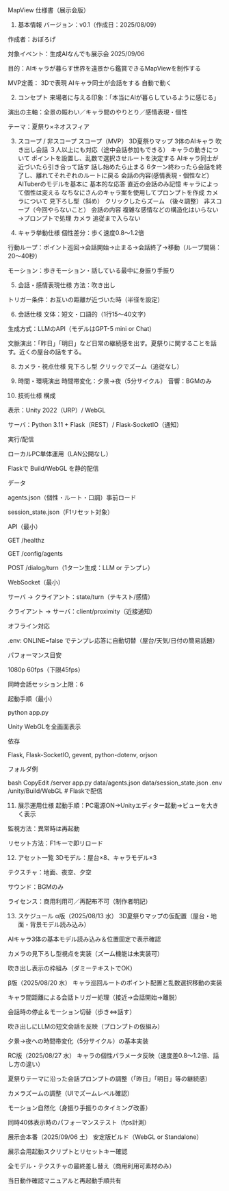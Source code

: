 MapView 仕様書（展示会版）
1. 基本情報
バージョン：v0.1（作成日：2025/08/09）


作成者：おぼろげ


対象イベント：生成AIなんでも展示会 2025/09/06


目的：AIキャラが暮らす世界を遠景から鑑賞できるMapViewを制作する


MVP定義：
3Dで表現
AIキャラ同士が会話をする
自動で動く

2. コンセプト
来場者に与える印象：「本当にAIが暮らしているように感じる」


演出の主軸：全景の賑わい／キャラ間のやりとり／感情表現・個性


テーマ：夏祭り×ネオスフィア



3. スコープ / 非スコープ
スコープ（MVP）
3D夏祭りマップ
3体のAIキャラ
吹き出し会話
３人以上にも対応（途中会話参加もできる）
キャラの動きについて
ポイントを設置し、乱数で選択させルートを決定する
AIキャラ同士が近づいたら引き合って話す
話し始めたら止まる
6ターン終わったら会話を終了し、離れてそれぞれのルートに戻る
会話の内容(感情表現・個性など)
AITuberのモデルを基本に
基本的な応答
直近の会話のみ記憶
キャラによって個性は変える
なちなにさんのキャラ案を使用してプロンプトを作成
カメラについて
見下ろし型（斜め）
クリックしたらズーム
（後々調整）
非スコープ（今回やらないこと）
会話の内容
複雑な感情などの構造化はいらない→プロンプトで処理
カメラ
追従まで入らない



4. キャラ挙動仕様
個性差分：歩く速度0.8〜1.2倍


行動ループ：ポイント巡回→会話開始→止まる→会話終了→移動（ループ間隔：20〜40秒）


モーション：歩きモーション・話している最中に身振り手振り



5. 会話・感情表現仕様
方法：吹き出し


トリガー条件：お互いの距離が近づいた時（半径を設定）



6. 会話仕様
文体：短文・口語的（1行15〜40文字）


生成方式：LLMのAPI（モデルはGPT-5 mini or Chat）


文脈演出：「昨日」「明日」など日常の継続感を出す。夏祭りに関することを話す。近くの屋台の話をする。



8. カメラ・視点仕様
見下ろし型
クリックでズーム（追従なし）

9. 時間・環境演出
時間帯変化：夕景→夜（5分サイクル）
音響：BGMのみ



10. 技術仕様
構成


表示：Unity 2022（URP）/ WebGL


サーバ：Python 3.11 + Flask（REST）/ Flask‑SocketIO（通知）


実行/配信


ローカルPC単体運用（LAN公開なし）


Flaskで Build/WebGL を静的配信


データ


agents.json（個性・ルート・口調）事前ロード


session_state.json（F1リセット対象）


API（最小）


GET /healthz


GET /config/agents


POST /dialog/turn（1ターン生成：LLM or テンプレ）


WebSocket（最小）


サーバ → クライアント：state/turn（テキスト/感情）


クライアント → サーバ：client/proximity（近接通知）


オフライン対応


.env: ONLINE=false でテンプレ応答に自動切替（屋台/天気/日付の簡易話題）


パフォーマンス目安


1080p 60fps（下限45fps）


同時会話セッション上限：6


起動手順（最小）


python app.py


Unity WebGLを全画面表示


依存


Flask, Flask-SocketIO, gevent, python-dotenv, orjson


フォルダ例

 bash
CopyEdit
/server
  app.py
  data/agents.json
  data/session_state.json
  .env
/unity/Build/WebGL  # Flaskで配信



11. 展示運用仕様
起動手順：PC電源ON→Unityエディター起動→ビューを大きく表示


監視方法：異常時は再起動


リセット方法：F1キーで即リロード



12. アセット一覧
3Dモデル：屋台×8、キャラモデル×3


テクスチャ：地面、夜空、夕空


サウンド：BGMのみ


ライセンス：商用利用可／再配布不可（制作者明記）



13. スケジュール
α版（2025/08/13 水）
3D夏祭りマップの仮配置（屋台・地面・背景モデル読み込み）


AIキャラ3体の基本モデル読み込み＆位置固定で表示確認


カメラの見下ろし型視点を実装（ズーム機能は未実装可）


吹き出し表示の枠組み（ダミーテキストでOK）


β版（2025/08/20 水）
キャラ巡回ルートのポイント配置と乱数選択移動の実装


キャラ間距離による会話トリガー処理（接近→会話開始→離脱）


会話時の停止＆モーション切替（歩き⇔話す）


吹き出しにLLMの短文会話を反映（プロンプトの仮組み）


夕景→夜への時間帯変化（5分サイクル）の基本実装


RC版（2025/08/27 水）
キャラの個性パラメータ反映（速度差0.8〜1.2倍、話し方の違い）


夏祭りテーマに沿った会話プロンプトの調整（「昨日」「明日」等の継続感）


カメラズームの調整（UIでズームレベル確認）


モーション自然化（身振り手振りのタイミング改善）


同時40体表示時のパフォーマンステスト（fps計測）


展示会本番（2025/09/06 土）
安定版ビルド（WebGL or Standalone）


展示会用起動スクリプトとリセットキー確認


全モデル・テクスチャの最終差し替え（商用利用可素材のみ）


当日動作確認マニュアルと再起動手順共有

